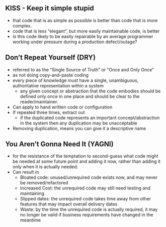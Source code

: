 ## KISS - Keep it simple stupid

- that code that is as simple as possible is better than code that is more complex.
- code that is less “elegant”, but more easily maintainable code, is better
- Is this code likely to be easily repairable by an average programmer working under pressure during a production defect/outage?

## Don’t Repeat Yourself (DRY)

- referred to as the “Single Source of Truth” or “Once and Only Once”
- as not doing copy-and-paste coding
- every piece of knowledge must have a single, unambiguous, authoritative representation within a system
  - any given concept or abstraction that the code embodies should be defined only once in one place and should be clear to the reader/maintainer.
- Can apply to hand written code or configuration
- If repeated three times, extract out
  - if the duplicated code represents an important concept/abstraction in the system then any duplication may be unacceptable
- Removing duplication, means you can give it a descriptive name


## You Aren’t Gonna Need It (YAGNI)

- for the resistance of the temptation to second-guess what code might be needed at some future point and adding it now, rather than adding it only when it is actually needed.
- Can result in
  - Bloated code: unused/unrequired code exists now, and may never be removed/refactored
  - Increased Cost: the unrequired code may still need testing and maintaining
  - Slipped dates: the unrequired code takes time away from other features that may impact overall delivery dates
  - Waste: by the time the unrequired code is actually required, it may no longer be valid if business requirements have changed in the meantime
